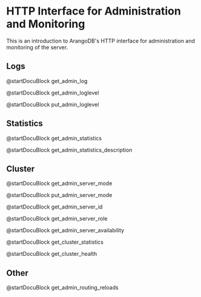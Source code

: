 HTTP Interface for Administration and Monitoring
================================================

This is an introduction to ArangoDB's HTTP interface for administration and
monitoring of the server.

Logs
----

<!-- lib/Admin/RestAdminLogHandler.cpp -->

@startDocuBlock get_admin_log

@startDocuBlock get_admin_loglevel

@startDocuBlock put_admin_loglevel

Statistics
----------

<!-- js/actions/api-system.js -->

@startDocuBlock get_admin_statistics

<!-- js/actions/api-system.js -->

@startDocuBlock get_admin_statistics_description

Cluster
-------

<!-- js/actions/api-system.js -->

@startDocuBlock get_admin_server_mode

@startDocuBlock put_admin_server_mode

@startDocuBlock get_admin_server_id

@startDocuBlock get_admin_server_role

@startDocuBlock get_admin_server_availability

<!-- js/actions/api-cluster.js -->

@startDocuBlock get_cluster_statistics

@startDocuBlock get_cluster_health


Other
-----

<!-- js/actions/api-system.js -->

@startDocuBlock get_admin_routing_reloads
